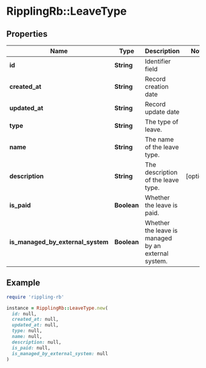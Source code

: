 # RipplingRb::LeaveType

## Properties

| Name | Type | Description | Notes |
| ---- | ---- | ----------- | ----- |
| **id** | **String** | Identifier field |  |
| **created_at** | **String** | Record creation date |  |
| **updated_at** | **String** | Record update date |  |
| **type** | **String** | The type of leave. |  |
| **name** | **String** | The name of the leave type. |  |
| **description** | **String** | The description of the leave type. | [optional] |
| **is_paid** | **Boolean** | Whether the leave is paid. |  |
| **is_managed_by_external_system** | **Boolean** | Whether the leave is managed by an external system. |  |

## Example

```ruby
require 'rippling-rb'

instance = RipplingRb::LeaveType.new(
  id: null,
  created_at: null,
  updated_at: null,
  type: null,
  name: null,
  description: null,
  is_paid: null,
  is_managed_by_external_system: null
)
```

